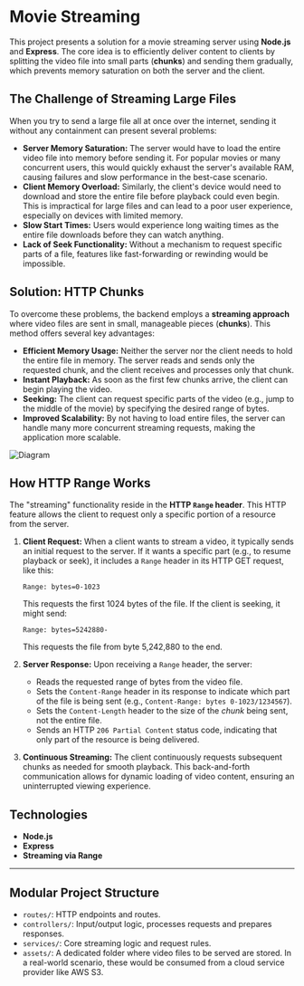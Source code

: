 # Movie Streaming

This project presents a solution for a movie streaming server using **Node.js** and **Express**. The core idea is to efficiently deliver content to clients by splitting the video file into small parts (**chunks**) and sending them gradually, which prevents memory saturation on both the server and the client.

## The Challenge of Streaming Large Files

When you try to send a large file all at once over the internet, sending it without any containment can present several problems:

-   **Server Memory Saturation:** The server would have to load the entire video file into memory before sending it. For popular movies or many concurrent users, this would quickly exhaust the server's available RAM, causing failures and slow performance in the best-case scenario.
-   **Client Memory Overload:** Similarly, the client's device would need to download and store the entire file before playback could even begin. This is impractical for large files and can lead to a poor user experience, especially on devices with limited memory.
-   **Slow Start Times:** Users would experience long waiting times as the entire file downloads before they can watch anything.
-   **Lack of Seek Functionality:** Without a mechanism to request specific parts of a file, features like fast-forwarding or rewinding would be impossible.

## Solution: HTTP Chunks

To overcome these problems, the backend employs a **streaming approach** where video files are sent in small, manageable pieces (**chunks**). This method offers several key advantages:

-   **Efficient Memory Usage:** Neither the server nor the client needs to hold the entire file in memory. The server reads and sends only the requested chunk, and the client receives and processes only that chunk.
-   **Instant Playback:** As soon as the first few chunks arrive, the client can begin playing the video.
-   **Seeking:** The client can request specific parts of the video (e.g., jump to the middle of the movie) by specifying the desired range of bytes.
-   **Improved Scalability:** By not having to load entire files, the server can handle many more concurrent streaming requests, making the application more scalable.

![Diagram](https://res.cloudinary.com/dwnf4oghd/image/upload/v1750567117/Stream_Diagram_g9ymxo.jpg)

## How HTTP Range Works

The "streaming" functionality reside in the **HTTP `Range` header**. This HTTP feature allows the client to request only a specific portion of a resource from the server.

1.  **Client Request:** When a client wants to stream a video, it typically sends an initial request to the server. If it wants a specific part (e.g., to resume playback or seek), it includes a `Range` header in its HTTP GET request, like this:
    
    ```
    Range: bytes=0-1023
    ```
    
    This requests the first 1024 bytes of the file. If the client is seeking, it might send:
    
    ```
    Range: bytes=5242880-
    ```
    
    This requests the file from byte 5,242,880 to the end.
    
2.  **Server Response:** Upon receiving a `Range` header, the server:
    
    -   Reads the requested range of bytes from the video file.
    -   Sets the `Content-Range` header in its response to indicate which part of the file is being sent (e.g., `Content-Range: bytes 0-1023/1234567`).
    -   Sets the `Content-Length` header to the size of the _chunk_ being sent, not the entire file.
    -   Sends an HTTP `206 Partial Content` status code, indicating that only part of the resource is being delivered.
3.  **Continuous Streaming:** The client continuously requests subsequent chunks as needed for smooth playback. This back-and-forth communication allows for dynamic loading of video content, ensuring an uninterrupted viewing experience.

## Technologies

-   **Node.js**
-   **Express**
-   **Streaming via Range**

----------

## Modular Project Structure

-   `routes/`: HTTP endpoints and routes.
-   `controllers/`: Input/output logic, processes requests and prepares responses.
-   `services/`: Core streaming logic and request rules.
-   `assets/`: A dedicated folder where video files to be served are stored. In a real-world scenario, these would be consumed from a cloud service provider like AWS S3.
